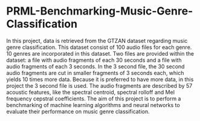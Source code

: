 # PRML-Benchmarking-Music-Genre-Classification

In this project, data is retrieved from the GTZAN dataset regarding music genre classification. This dataset consist of 100 audio files for each genre. 10 genres are incorporated in this dataset. Two files are provided within the dataset: a file with audio fragments of each 30 seconds and a file with audio fragments of each 3 seconds. In the 3 second file, the 30 second audio fragments are cut in smaller fragments of 3 seconds each, which yields 10 times more data. Because it is preferred to have more data, in this project the 3 second file is used. The audio fragments are described by 57 acoustic features, like the spectral centroid, spectral rolloff and Mel frequency cepstral coefficients. The aim of this project is to perform a benchmarking of machine learning algorithms and neural networks to evaluate their performance on music genre classification.

